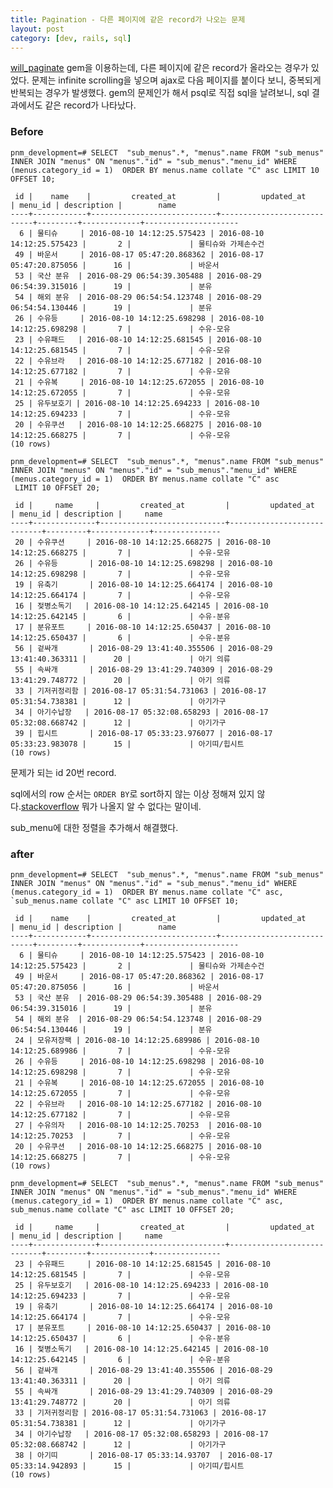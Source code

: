 ```yaml
---
title: Pagination - 다른 페이지에 같은 record가 나오는 문제
layout: post
category: [dev, rails, sql]
--- 
```



[will_paginate](https://github.com/mislav/will_paginate) gem을 이용하는데, 다른 페이지에 같은 record가 올라오는 경우가 있었다.
문제는 infinite scrolling을 넣으며 ajax로 다음 페이지를 붙이다 보니, 중복되게 반복되는 경우가 발생했다.
gem의 문제인가 해서 psql로 직접 sql을 날려보니, sql 결과에서도 같은 record가 나타났다.

### Before

    pnm_development=# SELECT  "sub_menus".*, "menus".name FROM "sub_menus" INNER JOIN "menus" ON "menus"."id" = "sub_menus"."menu_id" WHERE (menus.category_id = 1)  ORDER BY menus.name collate "C" asc LIMIT 10 OFFSET 10;

     id |    name    |         created_at         |         updated_at         | menu_id | description |        name         
    ----+------------+----------------------------+----------------------------+---------+-------------+---------------------
      6 | 물티슈     | 2016-08-10 14:12:25.575423 | 2016-08-10 14:12:25.575423 |       2 |             | 물티슈와 가제손수건
     49 | 바운서     | 2016-08-17 05:47:20.868362 | 2016-08-17 05:47:20.875056 |      16 |             | 바운서
     53 | 국산 분유  | 2016-08-29 06:54:39.305488 | 2016-08-29 06:54:39.315016 |      19 |             | 분유
     54 | 해외 분유  | 2016-08-29 06:54:54.123748 | 2016-08-29 06:54:54.130446 |      19 |             | 분유
     26 | 수유등     | 2016-08-10 14:12:25.698298 | 2016-08-10 14:12:25.698298 |       7 |             | 수유-모유
     23 | 수유패드   | 2016-08-10 14:12:25.681545 | 2016-08-10 14:12:25.681545 |       7 |             | 수유-모유
     22 | 수유브라   | 2016-08-10 14:12:25.677182 | 2016-08-10 14:12:25.677182 |       7 |             | 수유-모유
     21 | 수유복     | 2016-08-10 14:12:25.672055 | 2016-08-10 14:12:25.672055 |       7 |             | 수유-모유
     25 | 유두보호기 | 2016-08-10 14:12:25.694233 | 2016-08-10 14:12:25.694233 |       7 |             | 수유-모유
     20 | 수유쿠션   | 2016-08-10 14:12:25.668275 | 2016-08-10 14:12:25.668275 |       7 |             | 수유-모유
    (10 rows)

    pnm_development=# SELECT  "sub_menus".*, "menus".name FROM "sub_menus" INNER JOIN "menus" ON "menus"."id" = "sub_menus"."menu_id" WHERE (menus.category_id = 1)  ORDER BY menus.name collate "C" asc
     LIMIT 10 OFFSET 20;

     id |     name     |         created_at         |         updated_at         | menu_id | description |     name      
    ----+--------------+----------------------------+----------------------------+---------+-------------+---------------
     20 | 수유쿠션     | 2016-08-10 14:12:25.668275 | 2016-08-10 14:12:25.668275 |       7 |             | 수유-모유
     26 | 수유등       | 2016-08-10 14:12:25.698298 | 2016-08-10 14:12:25.698298 |       7 |             | 수유-모유
     19 | 유축기       | 2016-08-10 14:12:25.664174 | 2016-08-10 14:12:25.664174 |       7 |             | 수유-모유
     16 | 젖병소독기   | 2016-08-10 14:12:25.642145 | 2016-08-10 14:12:25.642145 |       6 |             | 수유-분유
     17 | 분유포트     | 2016-08-10 14:12:25.650437 | 2016-08-10 14:12:25.650437 |       6 |             | 수유-분유
     56 | 겉싸개       | 2016-08-29 13:41:40.355506 | 2016-08-29 13:41:40.363311 |      20 |             | 아기 의류
     55 | 속싸개       | 2016-08-29 13:41:29.740309 | 2016-08-29 13:41:29.748772 |      20 |             | 아기 의류
     33 | 기저귀정리함 | 2016-08-17 05:31:54.731063 | 2016-08-17 05:31:54.738381 |      12 |             | 아기가구
     34 | 아기수납장   | 2016-08-17 05:32:08.658293 | 2016-08-17 05:32:08.668742 |      12 |             | 아기가구
     39 | 힙시트       | 2016-08-17 05:33:23.976077 | 2016-08-17 05:33:23.983078 |      15 |             | 아기띠/힙시트
    (10 rows)

문제가 되는 id 20번 record. 

sql에서의 row 순서는 `ORDER BY`로 sort하지 않는 이상 정해져 있지 않다.[stackoverflow](http://stackoverflow.com/questions/15162593/postgresql-strange-collision-of-order-by-and-limit-offset)
뭐가 나올지 알 수 없다는 말이네.

sub_menu에 대한 정렬을 추가해서 해결했다.

### after

    pnm_development=# SELECT  "sub_menus".*, "menus".name FROM "sub_menus" INNER JOIN "menus" ON "menus"."id" = "sub_menus"."menu_id" WHERE (menus.category_id = 1)  ORDER BY menus.name collate "C" asc, `sub_menus.name collate "C" asc LIMIT 10 OFFSET 10;

     id |    name    |         created_at         |         updated_at         | menu_id | description |        name         
    ----+------------+----------------------------+----------------------------+---------+-------------+---------------------
      6 | 물티슈     | 2016-08-10 14:12:25.575423 | 2016-08-10 14:12:25.575423 |       2 |             | 물티슈와 가제손수건
     49 | 바운서     | 2016-08-17 05:47:20.868362 | 2016-08-17 05:47:20.875056 |      16 |             | 바운서
     53 | 국산 분유  | 2016-08-29 06:54:39.305488 | 2016-08-29 06:54:39.315016 |      19 |             | 분유
     54 | 해외 분유  | 2016-08-29 06:54:54.123748 | 2016-08-29 06:54:54.130446 |      19 |             | 분유
     24 | 모유저장팩 | 2016-08-10 14:12:25.689986 | 2016-08-10 14:12:25.689986 |       7 |             | 수유-모유
     26 | 수유등     | 2016-08-10 14:12:25.698298 | 2016-08-10 14:12:25.698298 |       7 |             | 수유-모유
     21 | 수유복     | 2016-08-10 14:12:25.672055 | 2016-08-10 14:12:25.672055 |       7 |             | 수유-모유
     22 | 수유브라   | 2016-08-10 14:12:25.677182 | 2016-08-10 14:12:25.677182 |       7 |             | 수유-모유
     27 | 수유의자   | 2016-08-10 14:12:25.70253  | 2016-08-10 14:12:25.70253  |       7 |             | 수유-모유
     20 | 수유쿠션   | 2016-08-10 14:12:25.668275 | 2016-08-10 14:12:25.668275 |       7 |             | 수유-모유
    (10 rows)

    pnm_development=# SELECT  "sub_menus".*, "menus".name FROM "sub_menus" INNER JOIN "menus" ON "menus"."id" = "sub_menus"."menu_id" WHERE (menus.category_id = 1)  ORDER BY menus.name collate "C" asc, sub_menus.name collate "C" asc LIMIT 10 OFFSET 20;
 
     id |     name     |         created_at         |         updated_at         | menu_id | description |     name      
    ----+--------------+----------------------------+----------------------------+---------+-------------+---------------
     23 | 수유패드     | 2016-08-10 14:12:25.681545 | 2016-08-10 14:12:25.681545 |       7 |             | 수유-모유
     25 | 유두보호기   | 2016-08-10 14:12:25.694233 | 2016-08-10 14:12:25.694233 |       7 |             | 수유-모유
     19 | 유축기       | 2016-08-10 14:12:25.664174 | 2016-08-10 14:12:25.664174 |       7 |             | 수유-모유
     17 | 분유포트     | 2016-08-10 14:12:25.650437 | 2016-08-10 14:12:25.650437 |       6 |             | 수유-분유
     16 | 젖병소독기   | 2016-08-10 14:12:25.642145 | 2016-08-10 14:12:25.642145 |       6 |             | 수유-분유
     56 | 겉싸개       | 2016-08-29 13:41:40.355506 | 2016-08-29 13:41:40.363311 |      20 |             | 아기 의류
     55 | 속싸개       | 2016-08-29 13:41:29.740309 | 2016-08-29 13:41:29.748772 |      20 |             | 아기 의류
     33 | 기저귀정리함 | 2016-08-17 05:31:54.731063 | 2016-08-17 05:31:54.738381 |      12 |             | 아기가구
     34 | 아기수납장   | 2016-08-17 05:32:08.658293 | 2016-08-17 05:32:08.668742 |      12 |             | 아기가구
     38 | 아기띠       | 2016-08-17 05:33:14.93707  | 2016-08-17 05:33:14.942893 |      15 |             | 아기띠/힙시트
    (10 rows)

